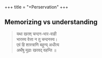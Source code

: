 +++
title = "+Perservation"
+++

## Memorizing vs understanding

> यथा खरश् चन्दन-भार-वाही  
भारस्य वेत्ता न तु चन्दनस्य।  
एवं हि शास्त्राणि बहून्य् अधीत्य  
अर्थेषु मूढाः खरवद् वहन्ति ॥